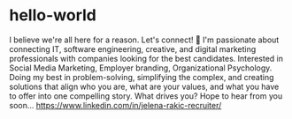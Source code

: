 # hello-world
I believe we're all here for a reason. Let's connect! 🙂 
I'm passionate about connecting IT, software engineering, creative, and digital marketing professionals with companies looking for the best candidates. Interested in Social Media Marketing, Employer branding, Organizational Psychology.  Doing my best in problem-solving, simplifying the complex, and creating solutions that align who you are, what are your values, and what you have to offer into one compelling story.  What drives you?
Hope to hear from you soon... https://www.linkedin.com/in/jelena-rakic-recruiter/
